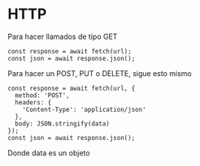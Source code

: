 # HTTP

Para hacer llamados de tipo GET

```
const response = await fetch(url);
const json = await response.json();
```

Para hacer un POST, PUT o DELETE, sigue esto mismo
```
const response = await fetch(url, {
  method: 'POST', 
  headers: {
    'Content-Type': 'application/json'
  },
  body: JSON.stringify(data)
});
const json = await response.json();
```
Donde data es un objeto
